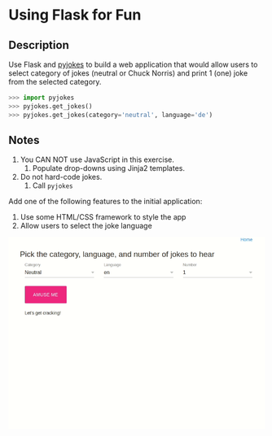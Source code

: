 # Using Flask for Fun

## Description

Use Flask and [pyjokes](https://github.com/pyjokes/pyjokes) to build a web application that would allow users to select category of jokes (neutral or Chuck Norris) and print 1 (one) joke from the selected category.

```python
>>> import pyjokes
>>> pyjokes.get_jokes()
>>> pyjokes.get_jokes(category='neutral', language='de')
```

## Notes

1. You CAN NOT use JavaScript in this exercise.
   1. Populate drop-downs using Jinja2 templates.
2. Do not hard-code jokes.
   1. Call `pyjokes`

Add one of the following features to the initial application:

1. Use some HTML/CSS framework to style the app
2. Allow users to select the joke language

![Demo](jokes.gif)
